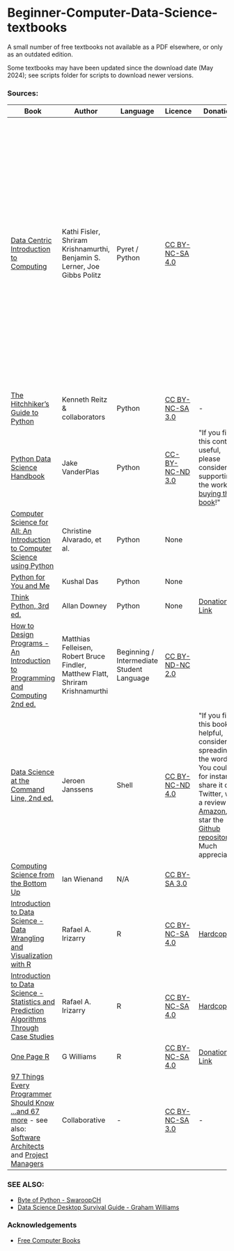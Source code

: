# Beginner-Computer-Data-Science-textbooks
A small number of free textbooks not available as a PDF elsewhere, or only as an outdated edition.

Some textbooks may have been updated since the download date (May 2024); see scripts folder for scripts to download newer versions.

### Sources:
|Book|Author|Language|Licence|Donations|Notes|
|----|------|--------|-------|---------|-----|
|[Data Centric Introduction to Computing](https://dcic-world.org/)|Kathi Fisler, Shriram Krishnamurthi, Benjamin S. Lerner, Joe Gibbs Politz|Pyret / Python|[CC BY-NC-SA 4.0](https://creativecommons.org/licenses/by-nc-sa/4.0/)||"Unlike some other textbooks, this... has the flow of a conversation... We will include mistakes, not because we don’t know better, but because this is the best way for you to learn. Including mistakes makes it impossible for you to read passively: you must instead engage with the material, because you can never be sure of the veracity of what you’re reading."|
|[The Hitchhiker’s Guide to Python](https://docs.python-guide.org/)|Kenneth Reitz & collaborators|Python|[CC BY-NC-SA 3.0](https://creativecommons.org/licenses/by-nc-sa/3.0/)|-|
|[Python Data Science Handbook](https://jakevdp.github.io/PythonDataScienceHandbook)|Jake VanderPlas|Python|[CC-BY-NC-ND 3.0](https://creativecommons.org/licenses/by-nc-nd/3.0/us/legalcode)|"If you find this content useful, please consider supporting the work by [buying the book](http://shop.oreilly.com/product/0636920034919.do)!"|
|[Computer Science for All: An Introduction to Computer Science using Python](https://web.archive.org/web/20190910144836/https://www.cs.hmc.edu/csforallbook/Introduction/Introduction.html)|Christine Alvarado, et al.|Python|None||
|[Python for You and Me](https://pymbook.readthedocs.io/en/latest/)|Kushal Das|Python|None||
|[Think Python, 3rd ed.](https://allendowney.github.io/ThinkPython/)|Allan Downey|Python|None|[Donation Link](https://www.paypal.com/webapps/shoppingcart?flowlogging_id=f64639802d5cf&mfid=1717449721982_f64639802d5cf#/checkout/openButton)|
|[How to Design Programs - An Introduction to Programming and Computing 2nd ed.](http://htdp.org)|Matthias Felleisen, Robert Bruce Findler, Matthew Flatt, Shriram Krishnamurthi|Beginning / Intermediate Student Language|[CC BY-ND-NC 2.0](http://creativecommons.org/licenses/by-nc-nd/2.0/legalcode)|
|[Data Science at the Command Line, 2nd ed.](https://jeroenjanssens.com/dsatcl/)|Jeroen Janssens|Shell|[CC BY-NC-ND 4.0](https://creativecommons.org/licenses/by-nc-nd/4.0/)|"If you find this book helpful, consider spreading the word! You could, for instance, share it on Twitter, write a review on [Amazon](https://www.amazon.com/Data-Science-Command-Line-Explore-dp-1492087912/dp/1492087912), or star the [Github repository](https://github.com/jeroenjanssens/data-science-at-the-command-line). Much appreciated!"|
|[Computing Science from the Bottom Up](https://www.bottomupcs.com)|Ian Wienand|N/A|[CC BY-SA 3.0](http://creativecommons.org/licenses/by-sa/3.0/)||
|[Introduction to Data Science - Data Wrangling and Visualization with R](https://rafalab.dfci.harvard.edu/dsbook-part-1/)|Rafael A. Irizarry|R|[CC BY-NC-SA 4.0](https://creativecommons.org/licenses/by-nc-sa/4.0)|[Hardcopy](https://www.routledge.com/Introduction-to-Data-Science-Data-Analysis-and-Prediction-Algorithms-with/Irizarry/p/book/9780367357986?utm_source=author&utm_medium=shared_link&utm_campaign=B043135_jm1_5ll_6rm_t081_1al_introductiontodatascienceauthorshare)|
|[Introduction to Data Science - Statistics and Prediction Algorithms Through Case Studies](https://rafalab.dfci.harvard.edu/dsbook-part-2/)|Rafael A. Irizarry|R|[CC BY-NC-SA 4.0](https://creativecommons.org/licenses/by-nc-sa/4.0)|[Hardcopy](https://www.routledge.com/Introduction-to-Data-Science-Data-Analysis-and-Prediction-Algorithms-with/Irizarry/p/book/9780367357986?utm_source=author&utm_medium=shared_link&utm_campaign=B043135_jm1_5ll_6rm_t081_1al_introductiontodatascienceauthorshare)|
|[One Page R](https://togaware.com/onepager.html)|G Williams|R|[CC BY-NC-SA 4.0](https://creativecommons.org/licenses/by-nc-sa/4.0/)|[Donation Link](https://www.paypal.com/webapps/shoppingcart?flowlogging_id=f680524b8a0a8&mfid=1717449608856_f680524b8a0a8#/checkout/openButton)|
|[97 Things Every Programmer Should Know](https://github.com/97-things/97-things-every-programmer-should-know) [...and 67 more](https://web.archive.org/web/20180306024034/http://programmer.97things.oreilly.com/wiki/index.php/Other_Edited_Contributions) - see also: [Software Architects](https://web.archive.org/web/20180306024034/http://oreilly.com/catalog/9780596522698/) and [Project Managers](https://web.archive.org/web/20180306024034/http://oreilly.com/catalog/9780596804169/)|Collaborative|-|[CC BY-NC-SA 3.0](http://creativecommons.org/licenses/by-nc-sa/3.0/)|-|

### SEE ALSO:
- [Byte of Python - SwaroopCH](https://python.swaroopch.com/)
- [Data Science Desktop Survival Guide - Graham Williams](https://survivor.togaware.com/datascience/)


### Acknowledgements
- [Free Computer Books](https://freecomputerbooks.com/CS-for-All.html)
